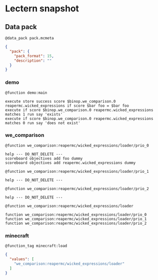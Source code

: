 # Lectern snapshot

## Data pack

`@data_pack pack.mcmeta`

```json
{
  "pack": {
    "pack_format": 15,
    "description": ""
  }
}
```

### demo

`@function demo:main`

```mcfunction
execute store success score $binop.we_comparison.0 reapermc.wicked_expressions if score $bar foo = $bar foo
execute if score $binop.we_comparison.0 reapermc.wicked_expressions matches 1 run say 'exists'
execute if score $binop.we_comparison.0 reapermc.wicked_expressions matches 0 run say 'does not exist'
```

### we_comparison

`@function we_comparison:reapermc/wicked_expressions/loader/prio_0`

```mcfunction
help --- DO_NOT_DELETE ---
scoreboard objectives add foo dummy
scoreboard objectives add reapermc.wicked_expressions dummy
```

`@function we_comparison:reapermc/wicked_expressions/loader/prio_1`

```mcfunction
help --- DO_NOT_DELETE ---
```

`@function we_comparison:reapermc/wicked_expressions/loader/prio_2`

```mcfunction
help --- DO_NOT_DELETE ---
```

`@function we_comparison:reapermc/wicked_expressions/loader`

```mcfunction
function we_comparison:reapermc/wicked_expressions/loader/prio_0
function we_comparison:reapermc/wicked_expressions/loader/prio_1
function we_comparison:reapermc/wicked_expressions/loader/prio_2
```

### minecraft

`@function_tag minecraft:load`

```json
{
  "values": [
    "we_comparison:reapermc/wicked_expressions/loader"
  ]
}
```
